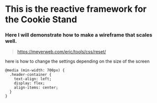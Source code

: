 # This is the reactive framework for the Cookie Stand

### Here I will demonstrate how to make a wireframe that scales well. 

> https://meyerweb.com/eric/tools/css/reset/

here is how to change the settings depending on the size of the screen

```
@media (min-width: 700px) {
  .header-container {
    text-align: left;
    display: flex;
    align-items: center;
  }
}
```
